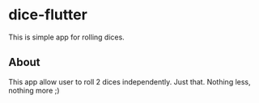 # dice-flutter
This is simple app for rolling dices.
## About
This app allow user to roll 2 dices independently. 
Just that. 
Nothing less, nothing more ;)
